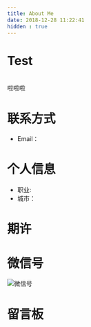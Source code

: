 ```yaml
---
title: About Me
date: 2018-12-28 11:22:41
hidden : true
---
```

# Test

<br>  啦啦啦 <br>





# 联系方式

- Email：


# 个人信息

 - 职业: 
 - 城市：

# 期许





# 微信号

![微信号](http://xuziyan.ga/qr_tips.png)

# 


# 留言板







 
